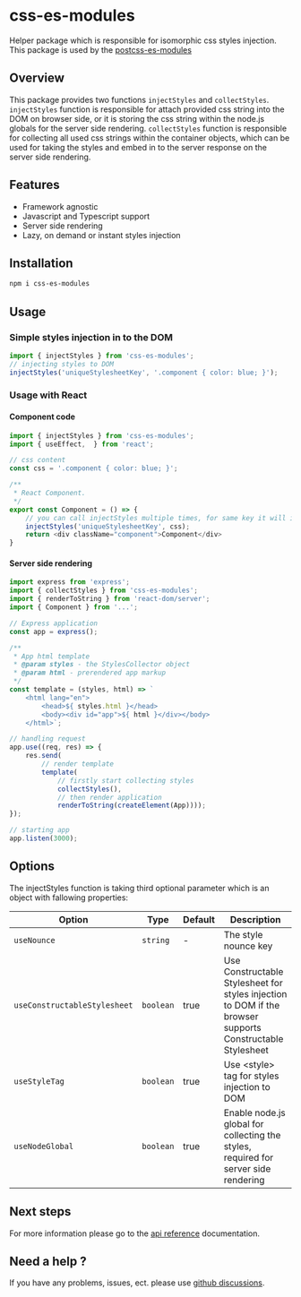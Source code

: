 # css-es-modules

Helper package which is responsible for isomorphic css styles injection.
This package is used by the [postcss-es-modules](https://github.com/majo44/postcss-es-modules)

## Overview
This package provides two functions `injectStyles` and `collectStyles`. `injectStyles` function 
is responsible for attach provided css string into the DOM on browser side, or it is storing 
the css string within the node.js globals for the server side rendering. `collectStyles` function
is responsible for collecting all used css strings within the container objects, which 
can be used for taking the styles and embed in to the server response on the server side rendering.

## Features
* Framework agnostic
* Javascript and Typescript support
* Server side rendering
* Lazy, on demand or instant styles injection

## Installation

```bash
npm i css-es-modules
```

## Usage

### Simple styles injection in to the DOM
```javascript
import { injectStyles } from 'css-es-modules';
// injecting styles to DOM
injectStyles('uniqueStylesheetKey', '.component { color: blue; }');
```
### Usage with React

#### Component code

```javascript
import { injectStyles } from 'css-es-modules';
import { useEffect,  } from 'react';

// css content
const css = '.component { color: blue; }';

/**
 * React Component.
 */
export const Component = () => {
    // you can call injectStyles multiple times, for same key it will inject the styles once 
    injectStyles('uniqueStylesheetKey', css);
    return <div className="component">Component</div>
}
```

#### Server side rendering

```javascript
import express from 'express';
import { collectStyles } from 'css-es-modules';
import { renderToString } from 'react-dom/server';
import { Component } from '...';

// Express application
const app = express();

/**
 * App html template
 * @param styles - the StylesCollector object
 * @param html - prerendered app markup
 */
const template = (styles, html) => `
    <html lang="en">
        <head>${ styles.html }</head>
        <body><div id="app">${ html }</div></body>
    </html>`;

// handling request
app.use((req, res) => {
    res.send(
        // render template
        template(
            // firstly start collecting styles
            collectStyles(),
            // then render application
            renderToString(createElement(App))));
});

// starting app
app.listen(3000);
```
## Options
The injectStyles function is taking third optional parameter which is an object with fallowing 
properties:

| Option | Type | Default | Description |
| --- | --- | --- | --- |
| `useNounce` | `string` | - | The style nounce key |
| `useConstructableStylesheet` | `boolean` | true | Use Constructable Stylesheet for styles injection to DOM if the browser supports Constructable Stylesheet |
| `useStyleTag` | `boolean` | true | Use \<style\> tag for styles injection to DOM |
| `useNodeGlobal` | `boolean` | true | Enable node.js global for collecting the styles, required for server side rendering |

## Next steps
For more information please go to the [api reference](./docs/api/index.md) documentation.

## Need a help ?
If you have any problems, issues, ect. please use [github discussions](https://github.com/majo44/postcss-es-modules/discussions). 
